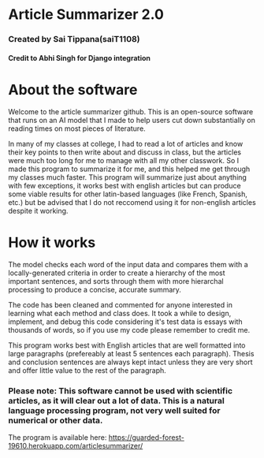 ﻿# Article Summarizer 2.0
### Created by Sai Tippana(saiT1108)
#### Credit to Abhi Singh for Django integration

# About the software

Welcome to the article summarizer github. This is an open-source software that runs on an AI model that I made to help users cut down substantially on reading times on most pieces of literature. 

In many of my classes at college, I had to read a lot of articles and know their key points to then write about and discuss in class, but the articles were much too long for me to manage with all my other classwork. So I made this program to summarize it for me, and this helped me get through my classes much faster. This program will summarize just about anything with few exceptions, it works best with english articles but can produce some viable results for other latin-based languages (like French, Spanish, etc.) but be advised that I do not reccomend using it for non-english articles despite it working.

# How it works

The model checks each word of the input data and compares them with a locally-generated criteria in order to create a hierarchy of the most important sentences, and sorts through them with more hierarchal processing to produce a concise, accurate summary.

The code has been cleaned and commented for anyone interested in learning what each method and class does. It took a while to design, implement, and debug this code considering it's test data is essays with thousands of words, so if you use my code please remember to credit me.

This program works best with English articles that are well formatted into large paragraphs (prefereably at least 5 sentences each paragraph). Thesis and conclusion sentences are always kept intact unless they are very short and offer little value to the rest of the paragraph.

### Please note: This software cannot be used with scientific articles, as it will clear out a lot of data. This is a natural language processing program, not very well suited for numerical or other data.

The program is available here: https://guarded-forest-19610.herokuapp.com/articlesummarizer/
